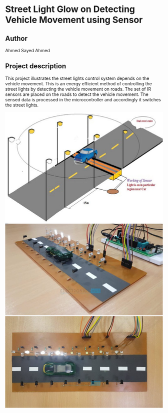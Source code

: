 # Street Light Glow on Detecting Vehicle Movement using Sensor

Author
----
Ahmed Sayed Ahmed


Project description
----

This project illustrates the street lights control system depends on the vehicle movement.
This is an energy efficient method of controlling the street lights by detecting the vehicle movement on roads.
The set of IR sensors are placed on the roads to detect the vehicle movement.
The sensed data is processed in the microcontroller and accordingly it switches the street lights.

![Demo image 1](/images/Street-Light-that-Glows-on-Detecting-Vehicle-Movement.jpg)
![Demo image 2](/images/streetLight-project.jpg)
![Demo image 2](/images/Street-Light-that-Glows-on-Detecting-Vehicle-Movement-Image-4-760x440.jpg)